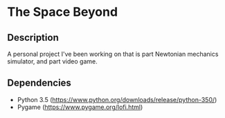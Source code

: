 # The Space Beyond

## Description
A personal project I've been working on that is part Newtonian mechanics simulator, and part video game.

## Dependencies
- Python 3.5 (https://www.python.org/downloads/release/python-350/)
- Pygame (https://www.pygame.org/lofi.html)

